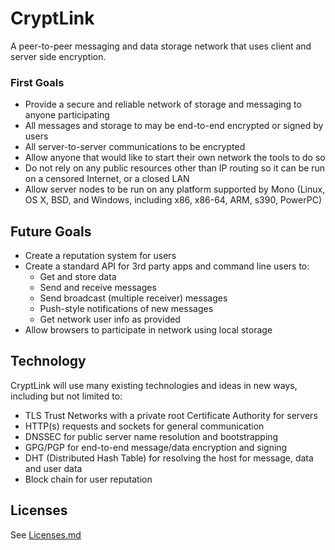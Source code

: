 ﻿# CryptLink
A peer-to-peer messaging and data storage network that uses client and server side encryption.

### First Goals
* Provide a secure and reliable network of storage and messaging to anyone participating
* All messages and storage to may be end-to-end encrypted or signed by users
* All server-to-server communications to be encrypted
* Allow anyone that would like to start their own network the tools to do so
* Do not rely on any public resources other than IP routing so it can be run on a censored Internet, or a closed LAN
* Allow server nodes to be run on any platform supported by Mono (Linux, OS X, BSD, and Windows, including x86, x86-64, ARM, s390, PowerPC)

## Future Goals
* Create a reputation system for users
* Create a standard API for 3rd party apps and command line users to:
  * Get and store data
  * Send and receive messages
  * Send broadcast (multiple receiver) messages
  * Push-style notifications of new messages
  * Get network user info as provided
* Allow browsers to participate in network using local storage

## Technology
CryptLink will use many existing technologies and ideas in new ways, including but not limited to:

* TLS Trust Networks with a private root Certificate Authority for servers
* HTTP(s) requests and sockets for general communication
* DNSSEC for public server name resolution and bootstrapping
* GPG/PGP for end-to-end message/data encryption and signing
* DHT (Distributed Hash Table) for resolving the host for message, data and user data
* Block chain for user reputation

## Licenses
See [Licenses.md](Licenses.md)